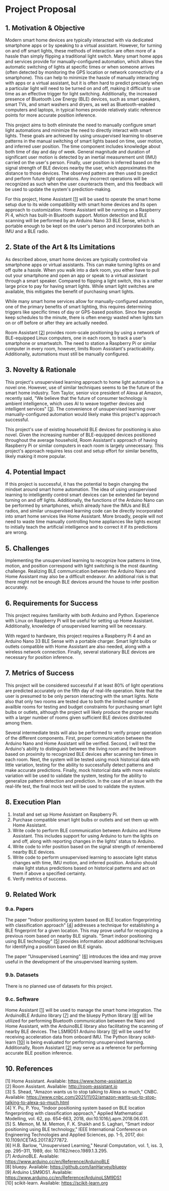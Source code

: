 # Project Proposal

## 1. Motivation & Objective

<!--
What are you trying to do and why? (plain English without jargon)
-->

Modern smart home devices are typically interacted with via dedicated smartphone apps or by speaking to a virtual assistant. However, for turning on and off smart lights, these methods of interaction are often more of a hassle than simply flipping a traditional light switch. Many smart home apps and services provide for manually-configured automation, which allows the automatic switching of lights at specific times or when someone arrives (often detected by monitoring the GPS location or network connectivity of a smartphone). This can help to minimize the hassle of manually interacting with apps or a virtual assistant, but it is often hard to predict precisely when a particular light will need to be turned on and off, making it difficult to use time as an effective trigger for light switching. Additionally, the increased presence of Bluetooth Low Energy (BLE) devices, such as smart speakers, smart TVs, and smart washers and dryers, as well as Bluetooth-enabled computers and laptops, in typical homes provide relatively static reference points for more accurate position inference.

This project aims to both eliminate the need to manually configure smart light automations and minimize the need to directly interact with smart lights. These goals are achieved by using unsupervised learning to observe patterns in the manual switching of smart lights based on time, user motion, and inferred user position. The time component includes knowledge about both time of day and day of week. General magnitude and duration of significant user motion is detected by an inertial measurement unit (IMU) carried on the user's person. Finally, user position is inferred based on the signal strength of BLE devices nearby the user, which approximates the distance to those devices. The observed pattern are then used to predict and perform future light operations. Any incorrect operations will be recognized as such when the user counteracts them, and this feedback will be used to update the system's prediction-making.

For this project, Home Assistant [[1](#1)] will be used to operate the smart home setup due to its wide compatibility with smart home devices and its open approach to customization. Home Assistant will be running on a Raspberry Pi 4, which has built-in Bluetooth support. Motion detection and BLE scanning will be performed by an Arduino Nano 33 BLE Sense, which is portable enough to be kept on the user's person and incorporates both an IMU and a BLE radio.

## 2. State of the Art & Its Limitations

<!--
How is it done today, and what are the limits of current practice?
-->

As described above, smart home devices are typically controlled via smartphone apps or virtual assistants. This can make turning lights on and off quite a hassle. When you walk into a dark room, you either have to pull out your smartphone and open an app or speak to a virtual assistant through a smart speaker. Compared to flipping a light switch, this is a rather large price to pay for having smart lights. While smart light switches are available, this mitigates the benefit of purchasing smart lights.

While many smart home services allow for manually-configured automation, one of the primary benefits of smart lighting, this requires determining triggers like specific times of day or GPS-based position. Since few people keep schedules to the minute, there is often energy wasted when lights turn on or off before or after they are actually needed.

Room Assistant [[2](#2)] provides room-scale positioning by using a network of BLE-equipped Linux computers, one in each room, to track a user's smartphone or smartwatch. The need to station a Raspberry Pi or similar computer in every room, however, limits Room Assistant's practicability. Additionally, automations must still be manually configured.

## 3. Novelty & Rationale

<!--
What is new in your approach and why do you think it will be successful?
-->

This project's unsupervised learning approach to home light automation is a novel one. However, use of similar techniques seems to be the future of the smart home industry. Tom Taylor, senior vice president of Alexa at Amazon, recently said, "We believe that the future of consumer technology is ambient intelligence, which uses AI to weave together devices and intelligent services" [[3](#3)]. The convenience of unsupervised learning over manually-configured automation would likely make this project's approach successful.

This project's use of existing household BLE devices for positioning is also novel. Given the increasing number of BLE-equipped devices positioned throughout the average household, Room Assistant's approach of having Raspberry Pi or similar computers in each room is largely unnecessary. This project's approach requires less cost and setup effort for similar benefits, likely making it more popular.

## 4. Potential Impact

<!--
If the project is successful, what difference will it make, both technically and broadly?
-->

If this project is successful, it has the potential to begin changing the mindset around smart home automation. The idea of using unsupervised learning to intelligently control smart devices can be extended far beyond turning on and off lights. Additionally, the functions of the Arduino Nano can be performed by smartphones, which already have the IMUs and BLE radios, and similar unsupervised learning code can be directly incorporated into smart home services like Home Assistant. More broadly, people will not need to waste time manually controlling home appliances like lights except to initially teach the artificial intelligence and to correct it if its predictions are wrong.

## 5. Challenges

<!--
What are the challenges and risks?
-->

Implementing the unsupervised learning to recognize how patterns in time, motion, and position correspond with light switching is the most daunting challenge. Realizing BLE communication between the Arduino Nano and Home Assistant may also be a difficult endeavor. An additional risk is that there might not be enough BLE devices around the house to infer position accurately.

## 6. Requirements for Success

<!--
What skills and resources are necessary to perform the project?
-->

This project requires familiarity with both Arduino and Python. Experience with Linux on Raspberry Pi will be useful for setting up Home Assistant. Additionally, knowledge of unsupervised learning will be necessary.

With regard to hardware, this project requires a Raspberry Pi 4 and an Arduino Nano 33 BLE Sense with a portable charger. Smart light bulbs or outlets compatible with Home Assistant are also needed, along with a wireless network connection. Finally, several stationary BLE devices are necessary for position inference.

## 7. Metrics of Success

<!--
What are metrics by which you would check for success?
-->

This project will be considered successful if at least 80% of light operations are predicted accurately on the fifth day of real-life operation. Note that the user is presumed to be only person interacting with the smart lights. Note also that only two rooms are tested due to both the limited number of availble rooms for testing and budget constraints for purchasing smart light bulbs or outlets, although the project will likely produce the proper results with a larger number of rooms given sufficient BLE devices distributed among them.

Several intermediate tests will also be performed to verify proper operation of the different components. First, proper communication between the Arduino Nano and Home Assistant will be verified. Second, I will test the Arduino's ability to distinguish between the living room and the bedroom based on proximity to recognized BLE devices after scanning ten times in each room. Next, the system will be tested using mock historical data with little variation, testing for the ability to successfully detect patterns and make accurate predictions. Finally, mock historical data with more realistic variation will be used to validate the system, testing for the ability to generalize pattern detection and prediction. In the case of an issue with the real-life test, the final mock test will be used to validate the system.

## 8. Execution Plan

<!--
Describe the key tasks in executing your project, and in case of team project describe how will you partition the tasks.
-->

1. Install and set up Home Assistant on Raspberry Pi.
1. Purchase compatible smart light bulbs or outlets and set them up with Home Assistant.
1. Write code to perform BLE communication between Arduino and Home Assistant. This includes support for using Arduino to turn the lights on and off, along with reporting changes in the lights' status to Arduino.
1. Write code to infer position based on the signal strength of remembered nearby BLE devices.
1. Write code to perform unsupervised learning to associate light status changes with time, IMU motion, and inferred position. Arduino should make light status predictions based on historical patterns and act on them if above a specified certainty.
1. Verify metrics of success.

## 9. Related Work

### 9.a. Papers

<!--
List the key papers that you have identified relating to your project idea, and describe how they related to your project. Provide references (with full citation in the References section below).
-->

The paper "Indoor positioning system based on BLE location fingerprinting with classification approach" [[4](#4)] addresses a technique for establishing a BLE fingerprint for a given location. This may prove useful for recognizing a previous room based on nearby BLE signals. "Smart indoor positioning using BLE technology" [[5](#5)] provides information about additional techniques for identifying a position based on BLE signals.

The paper "Unsupervised Learning" [[6](#6)] introduces the idea and may prove useful in the development of the unsupervised learning system.

### 9.b. Datasets

<!--
List datasets that you have identified and plan to use. Provide references (with full citation in the References section below).
-->

There is no planned use of datasets for this project.

### 9.c. Software

<!--
List softwate that you have identified and plan to use. Provide references (with full citation in the References section below).
-->

Home Assistant [[1](#1)] will be used to manage the smart home integration. The ArduinoBLE Arduino library [[7](#7)] and the bluepy Python library [[8](#8)] will be utilized for performing Bluetooth communication between the Nano and Home Assistant, with the ArduinoBLE library also facilitating the scanning of nearby BLE devices. The LSM9DS1 Arduino library [[9](#9)] will be used for receiving acceleration data from onboard IMU. The Python library scikit-learn [[10](#10)] is being evaluated for performing unsupervised learning. Additionally, Room Assistant [[2](#2)] may serve as a reference for performing accurate BLE position inference.

## 10. References

<!--
List references correspondign to citations in your text above. For papers please include full citation and URL. For datasets and software include name and URL.
-->

[<a name="1">1</a>] Home Assistant. Available: <https://www.home-assistant.io>  
[<a name="2">2</a>] Room Assistant. Available: <http://room-assistant.io>  
[<a name="3">3</a>] S. Shead, "Amazon wants us to stop talking to Alexa so much," CNBC. Available: <https://www.cnbc.com/2021/11/02/amazon-wants-us-to-stop-talking-to-alexa-so-much.html>  
[<a name="4">4</a>] Y. Pu, P. You, "Indoor positioning system based on BLE location fingerprinting with classification approach," Applied Mathematical Modelling, vol. 62, pp. 654-663, 2018, doi:10.1016/j.apm.2018.06.031.  
[<a name="5">5</a>] S. Memon, M. M. Memon, F. K. Shaikh and S. Laghari, "Smart indoor positioning using BLE technology," IEEE International Conference on Engineering Technologies and Applied Sciences, pp. 1-5, 2017, doi: 10.1109/ICETAS.2017.8277872.  
[<a name="6">6</a>] H.B. Barlow, "Unsupervised Learning," Neural Computation, vol. 1, iss. 3, pp. 295–311, 1989, doi: 10.1162/neco.1989.1.3.295.  
[<a name="7">7</a>] ArduinoBLE. Available: <https://www.arduino.cc/en/Reference/ArduinoBLE>  
[<a name="8">8</a>] bluepy. Available: <https://github.com/IanHarvey/bluepy>  
[<a name="9">9</a>] Arduino LSM9DS1. Available: <https://www.arduino.cc/en/Reference/ArduinoLSM9DS1>  
[<a name="10">10</a>] scikit-learn. Available: <https://scikit-learn.org>  
